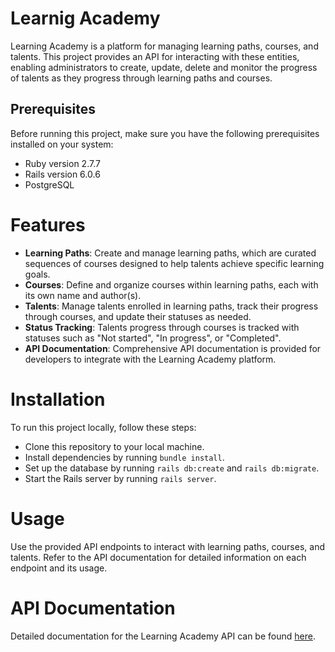 # Learnig Academy

Learning Academy is a platform for managing learning paths, courses, and talents. This project provides an API for interacting with these entities, enabling administrators to create, update, delete and monitor the progress of talents as they progress through learning paths and courses.

## Prerequisites

Before running this project, make sure you have the following prerequisites installed on your system:

- Ruby version 2.7.7
- Rails version 6.0.6
- PostgreSQL
  
# Features

* **Learning Paths**: Create and manage learning paths, which are curated sequences of courses designed to help talents achieve specific learning goals.
* **Courses**: Define and organize courses within learning paths, each with its own name and author(s).
* **Talents**: Manage talents enrolled in learning paths, track their progress through courses, and update their statuses as needed.
* **Status Tracking**: Talents progress through courses is tracked with statuses such as "Not started", "In progress", or "Completed".
* **API Documentation**: Comprehensive API documentation is provided for developers to integrate with the Learning Academy platform.

# Installation
To run this project locally, follow these steps:

- Clone this repository to your local machine.
- Install dependencies by running `bundle install`.
- Set up the database by running `rails db:create` and `rails db:migrate`.
- Start the Rails server by running `rails server`.

# Usage

Use the provided API endpoints to interact with learning paths, courses, and talents.
Refer to the API documentation for detailed information on each endpoint and its usage.

# API Documentation
Detailed documentation for the Learning Academy API can be found [here](https://documenter.getpostman.com/view/33525206/2sA2xjzrCk).
